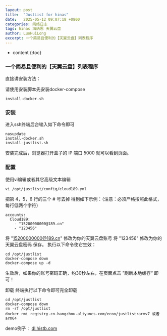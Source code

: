 ```yaml
---
layout: post
title:  "JustList for hinas"
date:   2025-05-12 09:07:18 +0800
categories: 网络日志
tags: hinas 海纳思 天翼云盘
author: LuoHuiLong
excerpt: 一个简易且便利的【天翼云盘】列表程序
---
```


* content
{:toc}

### 一个简易且便利的【天翼云盘】列表程序 ###

直接讲安装方法：

请使用安装脚本先安装docker-compose

    install-docker.sh
    
### 安装 ###

进入ssh终端后台输入如下命令即可

    nasupdate
    install-docker.sh
    install-justlist.sh

安装完成后，浏览器打开盒子的 IP 端口 5000 就可以看到页面。

### 配置 ###

使用vi编辑或者其它高级文本编辑

`vi /opt/justlist/config/cloud189.yml`

把第 4，5，6 行的三个 # 号去掉
得到如下示例：（注意：必须严格按照此格式，每行低两个字符）

    accounts:
      Cloud189:
        - "15200000000@189.cn"
        - "123456"

将 "15200000000@189.cn" 修改为你的天翼云盘账号
将 "123456" 修改为你的天翼云盘密码
保存。
执行以下命令使它生效：

```
cd /opt/justlist
docker-compose down
docker-compose up -d
```

生效后，如果你的账号密码正确，约30秒左右，在页面点击 ”刷新本地缓存“ 即可！

卸载
终端执行以下命令即可完全卸载

```
cd /opt/justlist
docker-compose down
rm -rf /opt/justlist
docker rmi registry.cn-hangzhou.aliyuncs.com/ecoo/justlist:armv7 或者 arm64
```

demo例子：
[dl.histb.com][1]


  [1]: https://dl.histb.com/